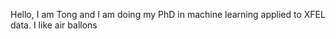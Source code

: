Hello, I am Tong and I am doing my PhD in machine learning applied to XFEL data. 
 I like air ballons
